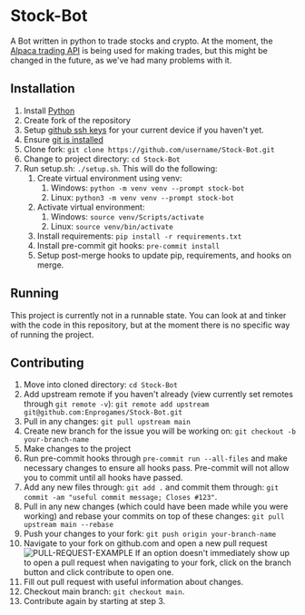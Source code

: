 # Stock-Bot
A Bot written in python to trade stocks and crypto. At the moment, the [Alpaca trading API](https://alpaca.markets/docs/api-documentation/) is being used for making trades, but this might be changed in the future, as we've had many problems with it.
## Installation
1. Install [Python](https://www.python.org/downloads/)
1. Create fork of the repository
2. Setup [github ssh keys](https://docs.github.com/en/github/authenticating-to-github/connecting-to-github-with-ssh) for your current device if you haven't yet.
3. Ensure [git is installed](https://git-scm.com/downloads)
4. Clone fork: `git clone https://github.com/username/Stock-Bot.git`
5. Change to project directory: `cd Stock-Bot`
6. Run setup.sh: `./setup.sh`. This will do the following:
     1. Create virtual environment using venv:
         1. Windows: `python -m venv venv --prompt stock-bot`
         2. Linux: `python3 -m venv venv --prompt stock-bot` 
     2. Activate virtual environment: 
         1. Windows: `source venv/Scripts/activate`
         2. Linux: `source venv/bin/activate`
     3. Install requirements: `pip install -r requirements.txt`
     4. Install pre-commit git hooks: `pre-commit install`
     5. Setup post-merge hooks to update pip, requirements, and hooks on merge.
## Running
This project is currently not in a runnable state. You can look at and tinker with the code in this repository, but at the moment there is no specific way of running the project.
## Contributing
1. Move into cloned directory: `cd Stock-Bot`
2. Add upstream remote if you haven't already (view currently set remotes through `git remote -v`): `git remote add upstream git@github.com:Enprogames/Stock-Bot.git`
3. Pull in any changes: `git pull upstream main`
4. Create new branch for the issue you will be working on: `git checkout -b your-branch-name`
5. Make changes to the project
6. Run pre-commit hooks through `pre-commit run --all-files` and make necessary changes to ensure all hooks pass. Pre-commit will not allow you to commit until all hooks have passed.
7. Add any new files through: `git add .` and commit them through: `git commit -am "useful commit message; Closes #123"`. 
8. Pull in any new changes (which could have been made while you were working) and rebase your commits on top of these changes: `git pull upstream main --rebase`
9. Push your changes to your fork: `git push origin your-branch-name`
10. Navigate to your fork on github.com and open a new pull request ![PULL-REQUEST-EXAMPLE](https://user-images.githubusercontent.com/10604391/125674000-d02eb7a0-b85d-4c8f-b8dd-2b144e274f7d.png) If an option doesn't immediately show up to open a pull request when navigating to your fork, click on the branch button and click contribute to open one.
11. Fill out pull request with useful information about changes.
12. Checkout main branch: `git checkout main`.
13. Contribute again by starting at step 3.
